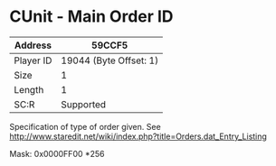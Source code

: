 #  CUnit - Main Order ID
Address   | 59CCF5
----------|-------------
Player ID | 19044 (Byte Offset: 1)
Size 	  | 1
Length 	  | 1
SC:R      | Supported

Specification of type of order given. See http://www.staredit.net/wiki/index.php?title=Orders.dat_Entry_Listing

Mask: 0x0000FF00 *256
